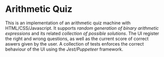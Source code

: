 # Arithmetic Quiz

This is an implementation of an arithmetic quiz machine with HTML/CSS/Javascript.
It supports _random generation of binary arithmetic expressions_ and its related _collection of possible solutions_. The UI register the right and wrong questions, as well as the current score of correct aswers given by the user. A collection of tests enforces the correct behaviour of the UI using the _Jest/Puppeteer_ framework.
